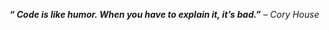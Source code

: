 ***“ Code is like humor. When you have to explain it, it’s bad.”***
*– Cory House*



<!---
nnype/nnype is a ✨ special ✨ repository because its `README.md` (this file) appears on your GitHub profile.
You can click the Preview link to take a look at your changes.
--->

